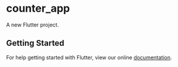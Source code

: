 # counter_app

A new Flutter project.

## Getting Started

For help getting started with Flutter, view our online
[documentation](https://flutter.io/).
